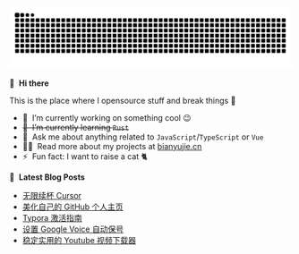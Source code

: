 <picture>
  <source media="(prefers-color-scheme: dark)" srcset="https://raw.githubusercontent.com/devyujie/devyujie/output/github-contribution-grid-snake-dark.svg">
  <source media="(prefers-color-scheme: light)" srcset="https://raw.githubusercontent.com/devyujie/devyujie/output/github-contribution-grid-snake.svg">
  <img alt="github contribution grid snake animation" src="https://raw.githubusercontent.com/devyujie/devyujie/output/github-contribution-grid-snake.svg">
</picture>

👋 &nbsp;**Hi there**

This is the place where I opensource stuff and break things :rofl:


- 🔭 &nbsp;I’m currently working on something cool :wink:
- ~~🌱 &nbsp;I’m currently learning `Rust`~~
- 💬 &nbsp;Ask me about anything related to `JavaScript`/`TypeScript` or `Vue`
- 👨‍💻 &nbsp;Read more about my projects at [bianyujie.cn](https://bianyujie.cn)
- ⚡ &nbsp;Fun fact: I want to raise a cat 🐈

📕 &nbsp;**Latest Blog Posts**
<!-- BLOG-POST-LIST:START -->
- [无限续杯 Cursor](https://xlog.app/api/redirection?characterId=54234&noteId=19)
- [美化自己的 GitHub 个人主页](https://xlog.app/api/redirection?characterId=54234&noteId=14)
- [Typora 激活指南](https://xlog.app/api/redirection?characterId=54234&noteId=13)
- [设置 Google Voice 自动保号](https://xlog.app/api/redirection?characterId=54234&noteId=8)
- [稳定实用的 Youtube 视频下载器](https://xlog.app/api/redirection?characterId=54234&noteId=7)
<!-- BLOG-POST-LIST:END -->
